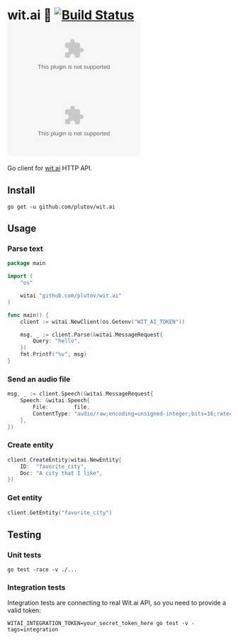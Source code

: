 # wit.ai 🤖 [![Build Status](https://travis-ci.org/plutov/wit.ai.svg?branch=master)](https://travis-ci.org/plutov/wit.ai) [![GoDoc](https://godoc.org/github.com/plutov/wit.ai?status.svg)](https://godoc.org/github.com/plutov/wit.ai) [![Go Report Card](https://goreportcard.com/badge/github.com/plutov/wit.ai)](https://goreportcard.com/report/github.com/plutov/wit.ai)

Go client for [wit.ai](https://wit.ai/) HTTP API.

## Install

```
go get -u github.com/plutov/wit.ai
```

## Usage

### Parse text

```go
package main

import (
	"os"

	witai "github.com/plutov/wit.ai"
)

func main() {
	client := witai.NewClient(os.Getenv("WIT_AI_TOKEN"))

	msg, _ := client.Parse(&witai.MessageRequest{
		Query: "hello",
	})
	fmt.Printf("%v", msg)
}
```

### Send an audio file

```go
msg, _ := client.Speech(&witai.MessageRequest{
	Speech: &witai.Speech{
		File:        file,
		ContentType: "audio/raw;encoding=unsigned-integer;bits=16;rate=16k;endian=little",
	},
})
```

### Create entity

```go
client.CreateEntity(witai.NewEntity{
	ID:  "favorite_city",
	Doc: "A city that I like",
})
```

### Get entity

```go
client.GetEntity("favorite_city")
```

## Testing

### Unit tests

```
go test -race -v ./...
```

### Integration tests

Integration tests are connecting to real Wit.ai API, so you need to provide a valid token:

```
WITAI_INTEGRATION_TOKEN=your_secret_token_here go test -v -tags=integration
```